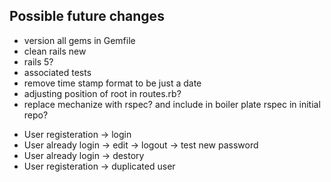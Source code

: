 Possible future changes
-----------------------

* version all gems in Gemfile
* clean rails new
* rails 5?
* associated tests
* remove time stamp format to be just a date
* adjusting position of root in routes.rb?
* replace mechanize with rspec? and include in boiler plate rspec in initial repo?

+ User registeration -> login
+ User already login -> edit -> logout -> test new password
+ User already login -> destory
+ User registeration -> duplicated user